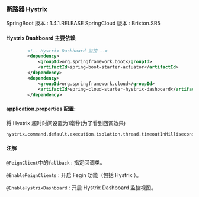 ### 断路器 Hystrix

SpringBoot 版本 : 1.4.1.RELEASE
SpringCloud 版本 : Brixton.SR5

#### Hystrix Dashboard 主要依赖
```xml
		<!-- Hystrix Dashboard 监控 -->
		<dependency>
			<groupId>org.springframework.boot</groupId>
			<artifactId>spring-boot-starter-actuator</artifactId>
		</dependency>
		<dependency>
			<groupId>org.springframework.cloud</groupId>
			<artifactId>spring-cloud-starter-hystrix-dashboard</artifactId>
		</dependency>
```


#### application.properties 配置:
将 Hystrix 超时时间设置为1毫秒(为了看到回调效果)
```xml
hystrix.command.default.execution.isolation.thread.timeoutInMilliseconds=1
```

#### 注解
`@FeignClient`中的`fallback` : 指定回调类。

`@EnableFeignClients` : 开启 Fegin 功能（包括 Hystrix ）。

`@EnableHystrixDashboard` : 开启 Hystrix Dashboard 监控视图。
